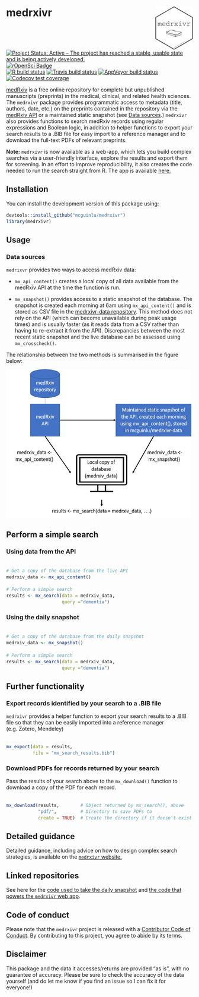 
<!-- README.md is generated from README.Rmd. Please edit that file -->

# medrxivr <img src="man/figures/hex-medrxivr.png" align="right" width="20%" height="20%" />

<!-- badges: start -->

[![Project Status: Active – The project has reached a stable, usable
state and is being actively
developed.](https://www.repostatus.org/badges/latest/active.svg)](https://www.repostatus.org/#active)
[![rOpenSci
Badge](https://badges.ropensci.org/380_status.svg)](https://github.com/ropensci/software-review/issues/380)
<br> [![R build
status](https://github.com/mcguinlu/medrxivr/workflows/R-CMD-check/badge.svg)](https://github.com/mcguinlu/medrxivr/actions)
[![Travis build
status](https://travis-ci.com/mcguinlu/medrxivr.svg?branch=master)](https://travis-ci.com/mcguinlu/medrxivr)
[![AppVeyor build
status](https://ci.appveyor.com/api/projects/status/github/mcguinlu/medrxivr?branch=master&svg=true)](https://ci.appveyor.com/project/mcguinlu/medrxivr)
[![Codecov test
coverage](https://codecov.io/gh/mcguinlu/medrxivr/branch/master/graph/badge.svg)](https://codecov.io/gh/mcguinlu/medrxivr?branch=master)
<!-- badges: end -->

[medRxiv](https://www.medrxiv.org/) is a free online repository for
complete but unpublished manuscripts (preprints) in the medical,
clinical, and related health sciences. The `medrxivr` package provides
programmatic access to metadata (title, authors, date, etc.) on the
preprints contained in the repository via the [medRxiv
API](https://api.biorxiv.org/) or a maintained static snapshot (see
[Data sources](#data-sources).) `medrxivr` also provides functions to
search medRxiv records using regular expressions and Boolean logic, in
addition to helper functions to export your search results to a .BIB
file for easy import to a reference manager and to download the
full-text PDFs of relevant preprints.

**Note:** `medrxivr` is now available as a web-app, which lets you build
complex searches via a user-friendly interface, explore the results and
export them for screening. In an effort to improve reproducibility, it
also creates the code needed to run the search straight from R. The app
is available [here.](https://mcguinlu.shinyapps.io/medrxivr/)

## Installation

You can install the development version of this package using:

``` r
devtools::install_github("mcguinlu/medrxivr")
library(medrxivr)
```

## Usage

### Data sources

`medrixvr` provides two ways to access medRxiv data:

  - `mx_api_content()` creates a local copy of all data available from
    the medRxiv API at the time the function is run.

  - `mx_snapshot()` provides access to a static snapshot of the
    database. The snapshot is created each morning at 6am using
    `mx_api_content()` and is stored as CSV file in the [medrxivr-data
    repository](https://github.com/mcguinlu/medrxivr-data). This method
    does not rely on the API (which can become unavailable during peak
    usage times) and is usually faster (as it reads data from a CSV
    rather than having to re-extract it from the API). Discrepancies
    between the most recent static snapshot and the live database can be
    assessed using `mx_crosscheck()`.

The relationship between the two methods is summarised in the figure
below:

<img src="vignettes/data_sources.png" width="500px" height="400px" />

## Perform a simple search

### Using data from the API

``` r

# Get a copy of the database from the live API
medrxiv_data <- mx_api_content()

# Perform a simple search
results <- mx_search(data = medrxiv_data,
                     query ="dementia")
```

### Using the daily snapshot

``` r

# Get a copy of the database from the daily snapshot
medrxiv_data <- mx_snapshot()

# Perform a simple search
results <- mx_search(data = medrxiv_data,
                     query ="dementia")
```

## Further functionality

### Export records identified by your search to a .BIB file

`medrxivr` provides a helper function to export your search results to a
.BIB file so that they can be easily imported into a reference manager
(e.g. Zotero, Mendeley)

``` r

mx_export(data = results,
          file = "mx_search_results.bib")
```

### Download PDFs for records returned by your search

Pass the results of your search above to the `mx_download()` function to
download a copy of the PDF for each record.

``` r

mx_download(results,        # Object returned by mx_search(), above
            "pdf/",         # Directory to save PDFs to 
            create = TRUE)  # Create the directory if it doesn't exist
```

## Detailed guidance

Detailed guidance, including advice on how to design complex search
strategies, is available on the [`medrxivr`
website.](https://mcguinlu.github.io/medrxivr/)

## Linked repositories

See here for the [code used to take the daily
snapshot](https://github.com/mcguinlu/medrxivr-data) and [the code that
powers the `medrxivr` web
app](https://github.com/mcguinlu/medrxivr-app).

## Code of conduct

Please note that the `medrxivr` project is released with a [Contributor
Code of Conduct](CODE_OF_CONDUCT.md). By contributing to this project,
you agree to abide by its terms.

## Disclaimer

This package and the data it accesses/returns are provided “as is”, with
no guarantee of accuracy. Please be sure to check the accuracy of the
data yourself (and do let me know if you find an issue so I can fix it
for everyone\!)
